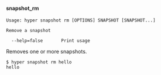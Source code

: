 #### snapshot_rm

    Usage: hyper snapshot rm [OPTIONS] SNAPSHOT [SNAPSHOT...]

    Remove a snapshot

      --help=false       Print usage

Removes one or more snapshots.

    $ hyper snapshot rm hello
    hello
